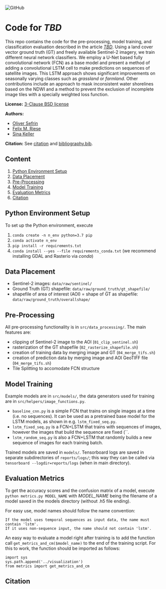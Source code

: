 ![GitHub](https://img.shields.io/github/license/oliversefrin/klingenberg-landcover-classification)

# Code for _TBD_

This repo contains the code for the pre-processing, model training, and classification evaluation described in the article [_TBD_](#).
Using a land cover vector ground truth (GT) and freely available Sentinel-2 imagery, we train different neural network classifiers.
We employ a U-Net based fully convolutional network (FCN) as a base model and present a method of adding a convolutional LSTM cell to make predictions on sequences of satellite images.
This LSTM approach shows significant improvements on seasonally varying classes such as _grassland_ or _farmland_.
Other contributions include an approach to mask inconsistent water shorelines based on the NDWI and a method to prevent the exclusion of incomplete image tiles with a specially weighted loss function.

**License:** [3-Clause BSD license](LICENSE)

**Authors:**

* [Oliver Sefrin](https://github.com/oliversefrin)
* [Felix M. Riese](https://github.com/felixriese)
* [Sina Keller](https://github.com/sinakeller)

**Citation:** See [citation](#Citation) and [bibliography.bib](bibliography.bib).


## Content
1. [Python Environment Setup](#Python-Environment-Setup)
1. [Data Placement](#Data-Placement)
1. [Pre-Processing](#Pre-Processing)
1. [Model Training](#Model-Training)
1. [Evaluation Metrics](#Evaluation-Metrics)
1. [Citation](#Citation)


## Python Environment Setup
To set up the Python environment, execute
1. `conda create -n n_env python=3.7 pip`
1. `conda activate n_env`
1. `pip install -r requirements.txt`
1. `conda install --yes --file requirements_conda.txt` (we recommend installing GDAL and Rasterio via _conda_)


## Data Placement
* Sentinel-2 images: `data/raw/sentinel/`
* Ground Truth (GT) shapefile: `data/raw/ground_truth/gt_shapefile/`
* shapefile of area of interest (AOI) = shape of GT as shapefile: `data/raw/ground_truth/overallshape/`


## Pre-Processing
All pre-processing functionality is in `src/data_processing/`. The main features are:
* clipping of Sentinel-2 image to the AOI (`01_clip_sentinel.sh`)
* rasterization of the GT shapefile (`02_rasterize_shapefile.sh`)
* creation of training data by merging image and GT (`04_merge_tifs.sh`)
* creation of prediction data by merging image and AOI GeoTIFF file (`04_merge_tifs.sh`)
* Tile Splitting to accomodate FCN structure 

## Model Training
Example models are in `src/models/`, the data generators used for training are in `src/helpers/image_functions.py`.

+ `baseline_cnn.py` is a simple FCN that trains on single images at a time (i.e. no sequences). It can be used as a pretrained base model for the LSTM models, as shown in e.g. `lstm_fixed_seq.py`.
+ `lstm_fixed_seq.py` is a FCN+LSTM that trains with sequences of images, however the images that build the sequence are fixed (``.
+ `lstm_random_seq.py` is also a FCN+LSTM that randomly builds a new sequence of images for each training batch.

Trained models are saved in `models/`.
Tensorboard logs are saved in separate subdirectories of `reports/logs/`; this way they can be called via `tensorboard --logdir=reports/logs` (when in main directory).

## Evaluation Metrics
To get the accuracy scores and the confusion matrix of a model, execute `python metrics.py MODEL_NAME` with *MODEL_NAME* being the filename of a model saved in the models directory (without .h5 file ending).

For easy use, model names should follow the name convention:
```
If the model uses temporal sequences as input data, the name must contain 'lstm'.
If it uses non-sequence input, the name should not contain 'lstm'.
```

An easy way to evaluate a model right after training is to add the function call `get_metrics_and_cm($model_name)` to the end of the training script. For this to work, the function should be imported as follows:
```
import sys
sys.path.append('../visualization')
from metrics import get_metrics_and_cm
```

## Citation
